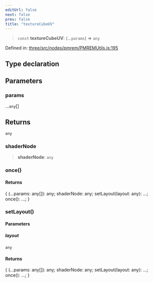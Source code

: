 ```yaml
---
editUrl: false
next: false
prev: false
title: "textureCubeUV"
---
```


> `const` **textureCubeUV**: (...`params`) => `any`

Defined in: [three/src/nodes/pmrem/PMREMUtils.js:195](https://github.com/DefinitelyMaybe/three-i18n/blob/fa57b79433d1c349ffb23a78727299c8d4190136/three/src/nodes/pmrem/PMREMUtils.js#L195)

## Type declaration

## Parameters

### params

...`any`[]

## Returns

`any`

### shaderNode

> **shaderNode**: `any`

### once()

#### Returns

\{ (...params: any\[\]): any; shaderNode: any; setLayout(layout: any): ...; once(): ...; \}

### setLayout()

#### Parameters

##### layout

`any`

#### Returns

\{ (...params: any\[\]): any; shaderNode: any; setLayout(layout: any): ...; once(): ...; \}

